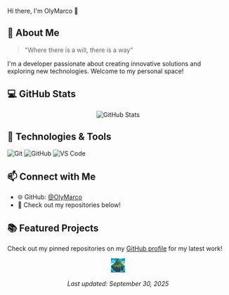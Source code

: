  Hi there, I'm OlyMarco 👋



## 🚀 About Me

> "Where there is a will, there is a way"

I'm a developer passionate about creating innovative solutions and exploring new technologies. Welcome to my personal space!



## 💻 GitHub Stats

<div align="center">
  <img src="https://github-readme-stats.vercel.app/api?username=OlyMarco&show_icons=true&theme=tokyonight" alt="GitHub Stats" />
</div>



## 🔧 Technologies & Tools

![Git](https://img.shields.io/badge/-Git-F05032?style=flat-square&logo=git&logoColor=white)
![GitHub](https://img.shields.io/badge/-GitHub-181717?style=flat-square&logo=github)
![VS Code](https://img.shields.io/badge/-VS%20Code-007ACC?style=flat-square&logo=visual-studio-code)



## 📫 Connect with Me

- 🌐 GitHub: [@OlyMarco](https://github.com/OlyMarco)
- 💼 Check out my repositories below!



## 📚 Featured Projects

Check out my pinned repositories on my [GitHub profile](https://github.com/OlyMarco) for my latest work!



<div align="center">
  <img src="./favicon.ico" alt="Logo" width="32" />
  <p><em>Last updated: September 30, 2025</em></p>
</div>
